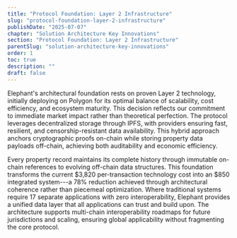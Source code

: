 ```yaml
---
title: "Protocol Foundation: Layer 2 Infrastructure"
slug: "protocol-foundation-layer-2-infrastructure"
publishDate: "2025-07-07"
chapter: "Solution Architecture Key Innovations"
section: "Protocol Foundation: Layer 2 Infrastructure"
parentSlug: "solution-architecture-key-innovations"
order: 1
toc: true
description: ""
draft: false
---
```


Elephant's architectural foundation rests on proven Layer 2 technology, initially deploying on Polygon for its optimal balance of scalability, cost efficiency, and ecosystem maturity. This decision reflects our commitment to immediate market impact rather than theoretical perfection. The protocol leverages decentralized storage through IPFS, with providers ensuring fast, resilient, and censorship-resistant data availability. This hybrid approach anchors cryptographic proofs on-chain while storing property data payloads off-chain, achieving both auditability and economic efficiency.

Every property record maintains its complete history through immutable on-chain references to evolving off-chain data structures. This foundation transforms the current \$3,820 per-transaction technology cost into an \$850 integrated system---a 78% reduction achieved through architectural coherence rather than piecemeal optimization. Where traditional systems require 17 separate applications with zero interoperability, Elephant provides a unified data layer that all applications can trust and build upon. The architecture supports multi-chain interoperability roadmaps for future jurisdictions and scaling, ensuring global applicability without fragmenting the core protocol.
